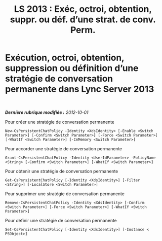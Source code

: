 ﻿---
title: "LS 2013 : Exéc, octroi, obtention, suppr. ou déf. d’une strat. de conv. Perm."
TOCTitle: Exécution, octroi, obtention, suppression ou définition d’une stratégie de conversation permanente
ms:assetid: 39ccdbe8-fb3d-47bc-96e2-9486b6d317e0
ms:mtpsurl: https://technet.microsoft.com/fr-fr/library/JJ204810(v=OCS.15)
ms:contentKeyID: 49296924
ms.date: 05/20/2016
mtps_version: v=OCS.15
ms.translationtype: HT
---

# Exécution, octroi, obtention, suppression ou définition d’une stratégie de conversation permanente dans Lync Server 2013

 

_**Dernière rubrique modifiée :** 2012-10-01_

Pour créer une stratégie de conversation permanente

    New-CsPersistentChatPolicy -Identity <XdsIdentity> [-Enable <Switch Parameter>] [-Confirm <Switch Parameter>] [-Force <Switch Parameter>] [-WhatIf <Switch Parameter>] [-InMemory <Switch Parameter>]

Pour accorder une stratégie de conversation permanente

    Grant-CsPersistentChatPolicy -Identity <UserIdParameter> -PolicyName <String> [-Confirm <Switch Parameter>] [-WhatIf <Switch Parameter>]

Pour obtenir une stratégie de conversation permanente

    Get-CsPersistentChatPolicy [-Identity <XdsIdentity>] [-Filter <String>] [-LocalStore <Switch Parameter>]

Pour supprimer une stratégie de conversation permanente

    Remove-CsPersistentChatPolicy -Identity <XdsIdentity> [-Confirm <Switch Parameter>] [-Force <Switch Parameter>] [-WhatIf <Switch Parameter>]

Pour définir une stratégie de conversation permanente

    Set-CsPersistentChatPolicy [-Identity <XdsIdentity>] [-Instance < PSObject>]

